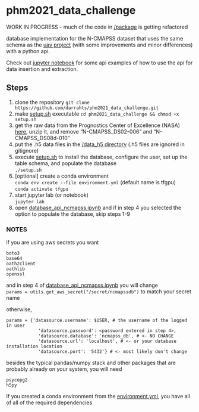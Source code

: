 # phm2021_data_challenge

WORK IN PROGRESS - much of the code in [/package](https://github.com/darrahts/phm2021_data_challenge/tree/main/package) is getting refactored

database implementation for the N-CMAPSS dataset that uses the same schema as the [uav project](https://github.com/darrahts/uavTestbed) (with some improvements and minor differences) with a python api. 

Check out [jupyter notebook](https://github.com/darrahts/phm2021_data_challenge/blob/main/notebooks/database_api_ncmapss.ipynb) for some api examples of how to use the api for data insertion and extraction.

## Steps  
1. clone the repository  `git clone https://github.com/darrahts/phm2021_data_challenge.git`  
2. make [setup.sh](https://github.com/darrahts/phm2021_data_challenge/blob/main/setup.sh) executable `cd phm2021_data_challenge && chmod +x setup.sh`  
3. get the raw data from the Prognostics Center of Excellence (NASA) [here](https://ti.arc.nasa.gov/c/47/), unzip it, and remove “N-CMAPSS_DS02-006” and “N-CMAPSS_DS08d-010”
4. put the .h5 data files in the [/data_h5 directory](https://github.com/darrahts/phm2021_data_challenge/tree/main/data_h5) (.h5 files are ignored in gitignore)
5. execute [setup.sh](https://github.com/darrahts/phm2021_data_challenge/blob/main/setup.sh) to install the database, configure the user, set up the table schema, and populate the database   
`./setup.sh`  
6. \[optional] create a conda environment   
`conda env create --file environment.yml` (default name is tfgpu)    
`conda activate tfgpu`   
7. start jupyter lab (or notebook)   
`jupyter lab`   
8. open [database_api_ncmapss.ipynb](https://github.com/darrahts/phm2021_data_challenge/blob/main/notebooks/database_api_ncmapss.ipynb) and if in step 4 you selected the option to populate the database, skip steps 1-9


### NOTES

if you are using aws secrets you want
```
boto3  
base64  
oath2client  
oathlib  
openssl  
```

and in step 4 of [database_api_ncmapss.ipynb](https://github.com/darrahts/phm2021_data_challenge/blob/main/notebooks/database_api_ncmapss.ipynb) you will change   
`params = utils.get_aws_secret("/secret/ncmapssdb")` to match your secret name  

otherwise,   
```
params = {'datasource.username': $USER, # the username of the logged in user
            'datasource.password': <password entered in step 4>, 
            'datasource.database': 'ncmapss_db', # <- NO CHANGE 
            'datasource.url': 'localhost', # <- or your database installation location
            'datasource.port': '5432'} # <- most likely don't change
```

 besides the typical pandas/numpy stack and other packages that are probably already on your system, you will need  
```
psycopg2
h5py
```

If you created a conda environment from the [environment.yml](https://github.com/darrahts/phm2021_data_challenge/blob/main/environment.yml), you have all of all of the required dependencies